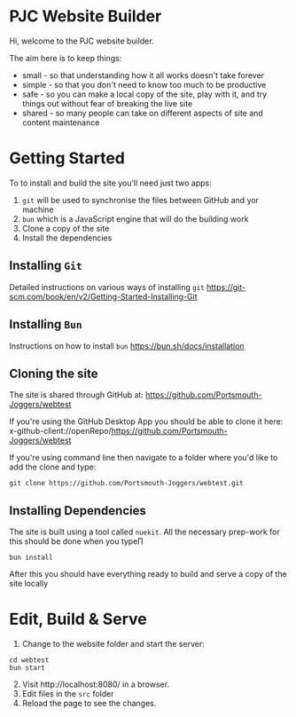 # PJC Website Builder

Hi, welcome to the PJC website builder.

The aim here is to keep things:
* small   - so that understanding how it all works doesn't take forever
* simple  - so that you don't need to know too much to be productive
* safe    - so you can make a local copy of the site, play with it, and try things out without fear of breaking the live site
* shared  - so many people can take on different aspects of site and content maintenance


# Getting Started
To to install and build the site you'll need just two apps:
1. `git` will be used to synchronise the files between GitHub and yor machine
2. `bun` which is a JavaScript engine that will do the building work 
3. Clone a copy of the site
4. Install the dependencies


## Installing `Git`
Detailed instructions on various ways of installing `git`
https://git-scm.com/book/en/v2/Getting-Started-Installing-Git


## Installing `Bun`
Instructions on how to install `bun` 
https://bun.sh/docs/installation


## Cloning the site
The site is shared through GitHub at: https://github.com/Portsmouth-Joggers/webtest

If you're using the GitHub Desktop App you should be able to clone it here: x-github-client://openRepo/https://github.com/Portsmouth-Joggers/webtest

If you're using command line then navigate to a folder where you'd like to add the clone and type:
```shell
git clone https://github.com/Portsmouth-Joggers/webtest.git
```

## Installing Dependencies
The site is built using a tool called `nuekit`.  All the necessary prep-work for this should be done when you type∏
```shell
bun install
```

After this you should have everything ready to build and serve a copy of the site locally




# Edit, Build & Serve

1. Change to the website folder and start the server:
```shell
cd webtest
bun start
```
2. Visit http://localhost:8080/ in a browser.
3. Edit files in the `src` folder
4. Reload the page to see the changes.


